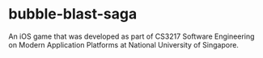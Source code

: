bubble-blast-saga
=================

An iOS game that was developed as part of CS3217 Software Engineering on Modern Application Platforms at National University of Singapore.
